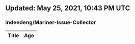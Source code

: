 ## Updated: May 25, 2021, 10:43 PM UTC


### indeedeng/Mariner-Issue-Collector
|**Title**|**Age**|
|:----|:----|